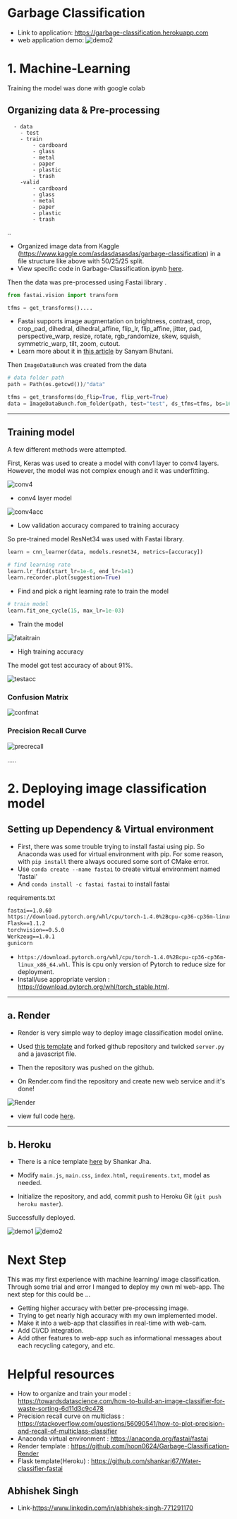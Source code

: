 # Garbage Classification 

* Link to application: https://garbage-classification.herokuapp.com
* web application demo:
![demo2](Images/demo3.png)

# 1. Machine-Learning 

Training the model was done with google colab  

## Organizing data & Pre-processing

      - data
        - test
        - train
            - cardboard
            - glass
            - metal
            - paper
            - plastic
            - trash
        -valid
            - cardboard
            - glass
            - metal
            - paper
            - plastic 
            - trash 

..
* Organized image data from Kaggle (https://www.kaggle.com/asdasdasasdas/garbage-classification) in a file structure like above with 50/25/25 split. 
* View specific code in Garbage-Classification.ipynb [here](https://colab.research.google.com/drive/1lZe5P8orSYYx4OXCNozWqJ1NO9IOF-pF).


Then the data was pre-processed using Fastai library .
```python
from fastai.vision import transform

tfms = get_transforms()....
```
* Fastai supports image augmentation on brightness, contrast, crop, crop_pad, dihedral, dihedral_affine, flip_lr, flip_affine, jitter, pad, perspective_warp, resize, rotate, rgb_randomize, skew, squish, symmetric_warp, tilt, zoom, cutout.
* Learn more about it in [this article](https://towardsdatascience.com/introduction-to-image-augmentations-using-the-fastai-library-692dfaa2da42) by Sanyam Bhutani.

Then `ImageDataBunch` was created from the data
```python
# data folder path
path = Path(os.getcwd())/"data"

tfms = get_transforms(do_flip=True, flip_vert=True)
data = ImageDataBunch.fom_folder(path, test="test", ds_tfms=tfms, bs=16)
```
---
## Training model

A few different methods were attempted. 

First, Keras was used to create a model with conv1 layer to conv4 layers. However, the model was not complex enough and it was underfitting. 

![conv4](Images/conv4.png)
* conv4 layer model

![conv4acc](Images/conv4acc.png)
* Low validation accuracy compared to training accuracy

So pre-trained model ResNet34 was used with Fastai library.
```python
learn = cnn_learner(data, models.resnet34, metrics=[accuracy])
```
```python
# find learning rate
learn.lr_find(start_lr=1e-6, end_lr=1e1)
learn.recorder.plot(suggestion=True)
```
* Find and pick a right learning rate to train the model

```python
# train model
learn.fit_one_cycle(15, max_lr=1e-03)
```
* Train the model 

![fataitrain](Images/fastaitrain.png)
* High training accuracy 

The model got test accuracy of about 91%.

![testacc](Images/testacc.png)

### Confusion Matrix

![confmat](Images/confmat.png)

### Precision Recall Curve
![precrecall](Images/precrecall.png)

.....
# 2. Deploying image classification model

## Setting up Dependency & Virtual environment
* First, there was some trouble trying to install fastai using pip. So Anaconda was used for virtual environment with pip. For some reason, with `pip install` there always occured some sort of CMake error. 
* Use `conda create --name fastai` to create virtual environment named 'fastai' 
* And `conda install -c fastai fastai` to install fastai 

requirements.txt
```txt
fastai==1.0.60
https://download.pytorch.org/whl/cpu/torch-1.4.0%2Bcpu-cp36-cp36m-linux_x86_64.whl
Flask==1.1.2
torchvision==0.5.0
Werkzeug==1.0.1
gunicorn
```
* `https://download.pytorch.org/whl/cpu/torch-1.4.0%2Bcpu-cp36-cp36m-linux_x86_64.whl`. This is cpu only version of Pytorch to reduce size for deployment.
* Install/use appropriate version : https://download.pytorch.org/whl/torch_stable.html.

----
## a. Render

* Render is very simple way to deploy image classification model online. 

* Used [this template](https://github.com/render-examples/fastai-v3) and forked github repository and twicked `server.py` and a javascript file.

* Then the repository was pushed on the github. 

* On Render.com find the repository and create new web service and it's done!

![Render](Images/RenderDemo.png)
* view full code [here](https://github.com/Abhishek786singh/Garbage_classification_using-_deep-learning-end-to-end-project-till-dipolyment).
----

## b. Heroku

* There is a nice template [here](https://github.com/shankarj67/Water-classifier-fastai) by Shankar Jha.

* Modify `main.js`, `main.css`, `index.html`, `requirements.txt`, model as needed. 

* Initialize the repository, and add, commit push to Heroku Git (`git push heroku master`). 

Successfully deployed.

![demo1](Images/demo.png) 
![demo2](Images/demo2.png) 


# Next Step
This was my first experience with machine learning/ image classification. Through some trial and error I manged to deploy my own ml web-app. The next step for this could be ...

* Getting higher accuracy with better pre-processing image. 
* Trying to get nearly high accuracy with my own implemented model.
* Make it into a web-app that classifies in real-time with web-cam. 
* Add CI/CD integration.
* Add other features to web-app such as informational messages about each recycling category, and etc. 

# Helpful resources 
* How to organize and train your model : https://towardsdatascience.com/how-to-build-an-image-classifier-for-waste-sorting-6d11d3c9c478
* Precision recall curve on multiclass : https://stackoverflow.com/questions/56090541/how-to-plot-precision-and-recall-of-multiclass-classifier
* Anaconda virtual environment : https://anaconda.org/fastai/fastai
* Render template : https://github.com/hoon0624/Garbage-Classification-Render
* Flask template(Heroku) : https://github.com/shankarj67/Water-classifier-fastai
## Abhishek Singh
* Link-https://www.linkedin.com/in/abhishek-singh-771291170

